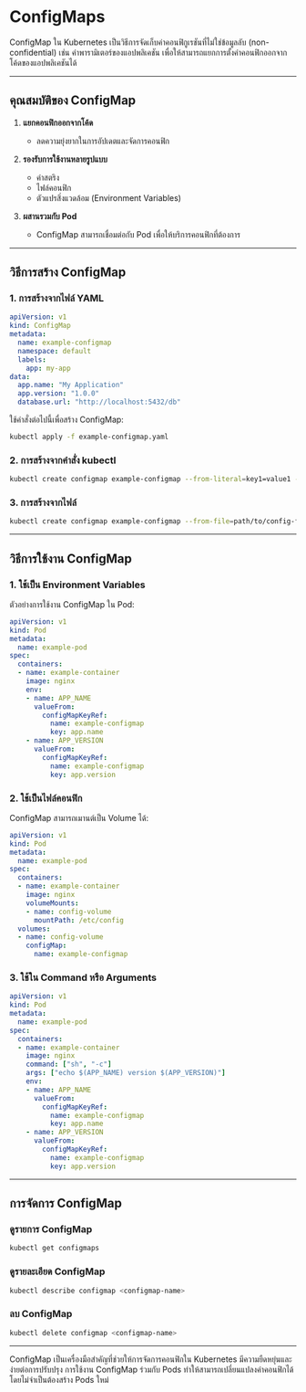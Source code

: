 # ConfigMaps

ConfigMap ใน Kubernetes เป็นวิธีการจัดเก็บค่าคอนฟิกูเรชันที่ไม่ใช่ข้อมูลลับ (non-confidential) เช่น ค่าพารามิเตอร์ของแอปพลิเคชัน เพื่อให้สามารถแยกการตั้งค่าคอนฟิกออกจากโค้ดของแอปพลิเคชันได้

---

## คุณสมบัติของ ConfigMap

1. **แยกคอนฟิกออกจากโค้ด**
   - ลดความยุ่งยากในการอัปเดตและจัดการคอนฟิก

2. **รองรับการใช้งานหลายรูปแบบ**
   - ค่าสตริง
   - ไฟล์คอนฟิก
   - ตัวแปรสิ่งแวดล้อม (Environment Variables)

3. **ผสานรวมกับ Pod**
   - ConfigMap สามารถเชื่อมต่อกับ Pod เพื่อให้บริการคอนฟิกที่ต้องการ

---

## วิธีการสร้าง ConfigMap

### 1. การสร้างจากไฟล์ YAML

```yaml
apiVersion: v1
kind: ConfigMap
metadata:
  name: example-configmap
  namespace: default
  labels:
    app: my-app
data:
  app.name: "My Application"
  app.version: "1.0.0"
  database.url: "http://localhost:5432/db"
```

ใช้คำสั่งต่อไปนี้เพื่อสร้าง ConfigMap:
```bash
kubectl apply -f example-configmap.yaml
```

### 2. การสร้างจากคำสั่ง kubectl

```bash
kubectl create configmap example-configmap --from-literal=key1=value1 --from-literal=key2=value2
```

### 3. การสร้างจากไฟล์

```bash
kubectl create configmap example-configmap --from-file=path/to/config-file
```

---

## วิธีการใช้งาน ConfigMap

### 1. ใช้เป็น Environment Variables

ตัวอย่างการใช้งาน ConfigMap ใน Pod:

```yaml
apiVersion: v1
kind: Pod
metadata:
  name: example-pod
spec:
  containers:
  - name: example-container
    image: nginx
    env:
    - name: APP_NAME
      valueFrom:
        configMapKeyRef:
          name: example-configmap
          key: app.name
    - name: APP_VERSION
      valueFrom:
        configMapKeyRef:
          name: example-configmap
          key: app.version
```

### 2. ใช้เป็นไฟล์คอนฟิก

ConfigMap สามารถเมานต์เป็น Volume ได้:

```yaml
apiVersion: v1
kind: Pod
metadata:
  name: example-pod
spec:
  containers:
  - name: example-container
    image: nginx
    volumeMounts:
    - name: config-volume
      mountPath: /etc/config
  volumes:
  - name: config-volume
    configMap:
      name: example-configmap
```

### 3. ใช้ใน Command หรือ Arguments

```yaml
apiVersion: v1
kind: Pod
metadata:
  name: example-pod
spec:
  containers:
  - name: example-container
    image: nginx
    command: ["sh", "-c"]
    args: ["echo $(APP_NAME) version $(APP_VERSION)"]
    env:
    - name: APP_NAME
      valueFrom:
        configMapKeyRef:
          name: example-configmap
          key: app.name
    - name: APP_VERSION
      valueFrom:
        configMapKeyRef:
          name: example-configmap
          key: app.version
```

---

## การจัดการ ConfigMap

### ดูรายการ ConfigMap

```bash
kubectl get configmaps
```

### ดูรายละเอียด ConfigMap

```bash
kubectl describe configmap <configmap-name>
```

### ลบ ConfigMap

```bash
kubectl delete configmap <configmap-name>
```

---

ConfigMap เป็นเครื่องมือสำคัญที่ช่วยให้การจัดการคอนฟิกใน Kubernetes มีความยืดหยุ่นและง่ายต่อการปรับปรุง การใช้งาน ConfigMap ร่วมกับ Pods ทำให้สามารถเปลี่ยนแปลงค่าคอนฟิกได้โดยไม่จำเป็นต้องสร้าง Pods ใหม่

